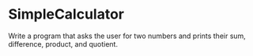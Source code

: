 # SimpleCalculator
Write a program that asks the user for two numbers and prints their sum, difference, product, and quotient.
